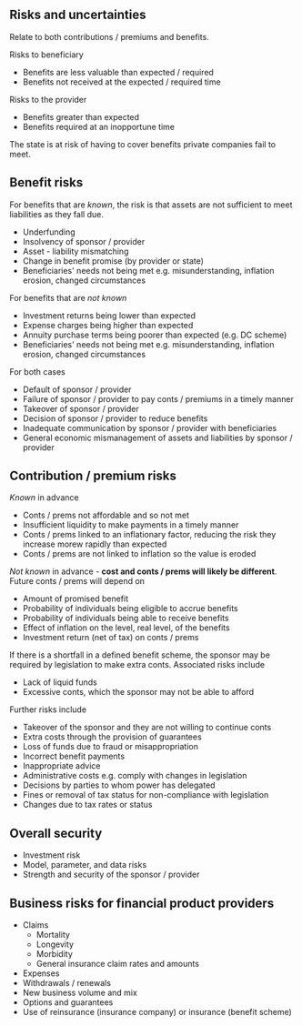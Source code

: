 ## Risks and uncertainties

Relate to both contributions / premiums and benefits.

Risks to beneficiary

- Benefits are less valuable than expected / required
- Benefits not received at the expected / required time

Risks to the provider

- Benefits greater than expected
- Benefits required at an inopportune time

The state is at risk of having to cover benefits private companies fail to meet.

## Benefit risks

For benefits that are _known_, the risk is that assets are not sufficient to
meet liabilities as they fall due.

- Underfunding
- Insolvency of sponsor / provider
- Asset - liability mismatching
- Change in benefit promise (by provider or state)
- Beneficiaries' needs not being met e.g. misunderstanding, inflation erosion,
changed circumstances

For benefits that are _not known_

- Investment returns being lower than expected
- Expense charges being higher than expected
- Annuity purchase terms being poorer than expected (e.g. DC scheme)
- Beneficiaries' needs not being met e.g. misunderstanding, inflation erosion,
changed circumstances

For both cases

- Default of sponsor / provider
- Failure of sponsor / provider to pay conts / premiums in a timely manner
- Takeover of sponsor / provider
- Decision of sponsor / provider to reduce benefits
- Inadequate communication by sponsor / provider with beneficiaries
- General economic mismanagement of assets and liabilities by sponsor / provider

## Contribution / premium risks

_Known_ in advance

- Conts / prems not affordable and so not met
- Insufficient liquidity to make payments in a timely manner
- Conts / prems linked to an inflationary factor, reducing the risk they
increase morew rapidly than expected
- Conts / prems are not linked to inflation so the value is eroded

_Not known_ in advance - **cost and conts / prems will likely be different**.
Future conts / prems will depend on

- Amount of promised benefit
- Probability of individuals being eligible to accrue benefits
- Probability of individuals being able to receive benefits
- Effect of inflation on the level, real level, of the benefits
- Investment return (net of tax) on conts / prems

If there is a shortfall in a defined benefit scheme, the sponsor may be
required by legislation to make extra conts. Associated risks include

- Lack of liquid funds
- Excessive conts, which the sponsor may not be able to afford

Further risks include

- Takeover of the sponsor and they are not willing to continue conts
- Extra costs through the provision of guarantees
- Loss of funds due to fraud or misappropriation
- Incorrect benefit payments
- Inappropriate advice
- Administrative costs e.g. comply with changes in legislation
- Decisions by parties to whom power has delegated
- Fines or removal of tax status for non-compliance with legislation
- Changes due to tax rates or status

## Overall security

- Investment risk
- Model, parameter, and data risks
- Strength and security of the sponsor / provider

## Business risks for financial product providers

- Claims
    - Mortality
    - Longevity
    - Morbidity
    - General insurance claim rates and amounts
- Expenses
- Withdrawals / renewals
- New business volume and mix
- Options and guarantees
- Use of reinsurance (insurance company) or insurance (benefit scheme)
